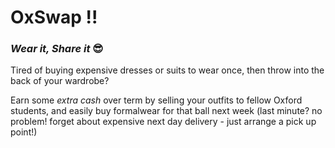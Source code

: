 # OxSwap !!
### _Wear it, Share it_ 😎

Tired of buying expensive dresses or suits to wear once, then throw into the back of your wardrobe?       

Earn some *extra cash* over term by selling your outfits to fellow Oxford students, and easily buy formalwear for that ball next week (last minute? no problem! forget about expensive next day delivery - just arrange a pick up point!)

